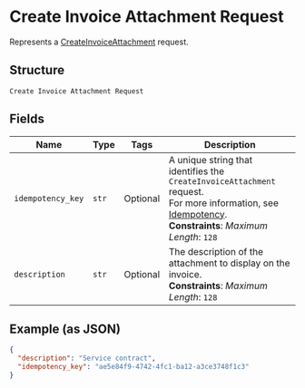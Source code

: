 
# Create Invoice Attachment Request

Represents a [CreateInvoiceAttachment](../../doc/api/invoices.md#create-invoice-attachment) request.

## Structure

`Create Invoice Attachment Request`

## Fields

| Name | Type | Tags | Description |
|  --- | --- | --- | --- |
| `idempotency_key` | `str` | Optional | A unique string that identifies the `CreateInvoiceAttachment` request.<br>For more information, see [Idempotency](https://developer.squareup.com/docs/build-basics/common-api-patterns/idempotency).<br>**Constraints**: *Maximum Length*: `128` |
| `description` | `str` | Optional | The description of the attachment to display on the invoice.<br>**Constraints**: *Maximum Length*: `128` |

## Example (as JSON)

```json
{
  "description": "Service contract",
  "idempotency_key": "ae5e84f9-4742-4fc1-ba12-a3ce3748f1c3"
}
```

